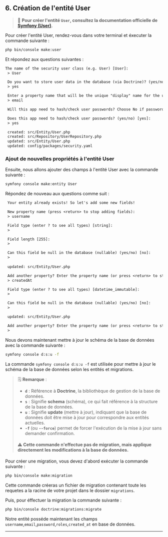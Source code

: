 ## 6. Création de l'entité User

> 📌 **Pour créer l'entité `User`, consultez la documentation officielle de [Symfony (User)](https://symfony.com/doc/current/security.html#the-user).**

Pour créer l'entité User, rendez-vous dans votre terminal et éxecuter la commande suivante :
````bash
php bin/console make:user
````
Et répondez aux questions suivantes :

```txt
The name of the security user class (e.g. User) [User]:
 > User

 Do you want to store user data in the database (via Doctrine)? (yes/no) [yes]:
 > yes

 Enter a property name that will be the unique "display" name for the user (e.g. email, username, uuid) [email]:
 > email

 Will this app need to hash/check user passwords? Choose No if passwords are not needed or will be checked/hashed by some other system (e.g. a single sign-on server).

 Does this app need to hash/check user passwords? (yes/no) [yes]:
 > yes

 created: src/Entity/User.php
 created: src/Repository/UserRepository.php
 updated: src/Entity/User.php
 updated: config/packages/security.yaml
```

### Ajout de nouvelles propriétés à l'entité User

Ensuite, nous allons ajouter des champs à l'entité User avec la commande suivante :

```bash
symfony console make:entity User 
```

Répondez de nouveau aux questions comme suit :

````txt
 Your entity already exists! So let's add some new fields!

 New property name (press <return> to stop adding fields):
 > username

 Field type (enter ? to see all types) [string]:
 >

 Field length [255]:
 >

 Can this field be null in the database (nullable) (yes/no) [no]:
 >
 
 updated: src/Entity/User.php

 Add another property? Enter the property name (or press <return> to stop adding fields):
 > createdAt

 Field type (enter ? to see all types) [datetime_immutable]:
 >

 Can this field be null in the database (nullable) (yes/no) [no]:
 >

 updated: src/Entity/User.php

 Add another property? Enter the property name (or press <return> to stop adding fields):
 >
````

Nous devons maintenant mettre à jour le schéma de la base de données avec la commande suivante :

```bash
symfony console d:s:u -f
```

La commande `symfony console d:s:u -f` est utilisée pour mettre à jour le schéma de la base de données selon les entités et migrations.

> 🗒️ **Remarque** :
> - **`d`** : Référence à **Doctrine**, la bibliothèque de gestion de la base de données.
> - **`s`** : Signifie **schema** (schéma), ce qui fait référence à la structure de la base de données.
> - **`u`** : Signifie **update** (mettre à jour), indiquant que la base de données doit être mise à jour pour correspondre aux entités actuelles.
> - **`-f`** (ou **`--force`**) permet de forcer l'exécution de la mise à jour sans demander confirmation.
> #### ⚠️ Cette commande n'effectue pas de migration, mais applique directement les modifications à la base de données.

Pour créer une migration, vous devez d'abord exécuter la commande suivante :
```bash
php bin/console make:migration
```
Cette commande créeras un fichier de migration contenant toute les requetes a la racine de votre projet dans le dossier `migrations`.

Puis, pour éffectuer la migration la commande suivante :

```bash
php bin/console doctrine:migrations:migrate
```

Notre entité posséde maintenant les champs `username`,`email`,`password`,`roles`,`created_at` en base de données.


---